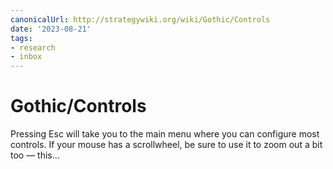 ```yaml
---
canonicalUrl: http://strategywiki.org/wiki/Gothic/Controls
date: '2023-08-21'
tags:
- research
- inbox
---
```


# Gothic/Controls

Pressing Esc will take you to the main menu where you can configure most controls. If your mouse has a scrollwheel, be sure to use it to zoom out a bit too — this...